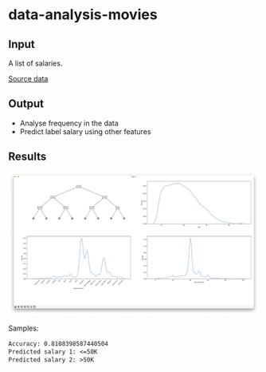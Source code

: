 # data-analysis-movies

## Input

A list of salaries.

[Source data](https://www.kaggle.com/datasets/aemyjutt/salary-binary-classifier)

## Output

- Analyse frequency in the data
- Predict label salary using other features


## Results

![result](./assets/result.png)

Samples:

```
Accuracy: 0.8108398587440504
Predicted salary 1: <=50K
Predicted salary 2: >50K
```